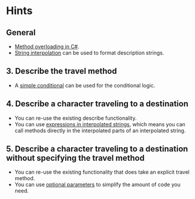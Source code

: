 # Hints

## General

- [Method overloading in C#][member-overloading].
- [String interpolation][string-interpolation] can be used to format description strings.

## 3. Describe the travel method

- A [simple conditional][if-statement] can be used for the conditional logic.

## 4. Describe a character traveling to a destination

- You can re-use the existing describe functionality.
- You can use [expressions in interpolated strings][string-interpolation-expressions], which means you can call methods directly in the interpolated parts of an interpolated string.

## 5. Describe a character traveling to a destination without specifying the travel method

- You can re-use the existing functionality that does take an explicit travel method.
- You can use [optional parameters][optional-arguments] to simplify the amount of code you need.

[member-overloading]: https://docs.microsoft.com/en-us/dotnet/standard/design-guidelines/member-overloading
[optional-arguments]: https://docs.microsoft.com/en-us/dotnet/csharp/programming-guide/classes-and-structs/named-and-optional-arguments#optional-arguments
[string-interpolation]: https://csharp.net-tutorials.com/operators/the-string-interpolation-operator/
[string-interpolation-expressions]: https://csharp.net-tutorials.com/operators/the-string-interpolation-operator/#aelm5419
[if-statement]: https://csharp.net-tutorials.com/control-structures/if-statement/